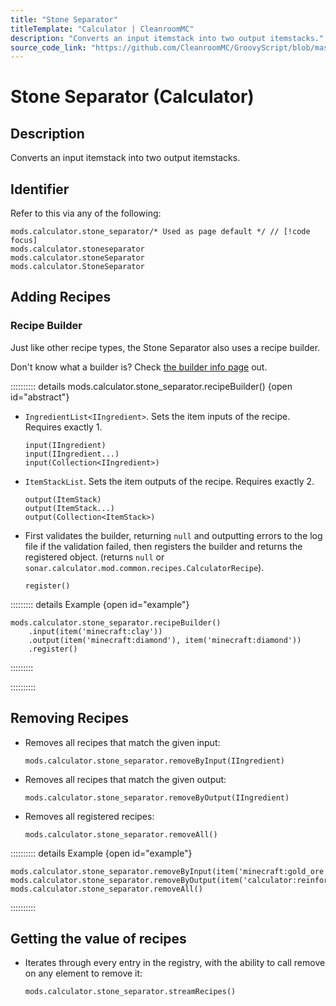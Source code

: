 ```yaml
---
title: "Stone Separator"
titleTemplate: "Calculator | CleanroomMC"
description: "Converts an input itemstack into two output itemstacks."
source_code_link: "https://github.com/CleanroomMC/GroovyScript/blob/master/src/main/java/com/cleanroommc/groovyscript/compat/mods/calculator/StoneSeparator.java"
---
```


# Stone Separator (Calculator)

## Description

Converts an input itemstack into two output itemstacks.

## Identifier

Refer to this via any of the following:

```groovy:no-line-numbers {1}
mods.calculator.stone_separator/* Used as page default */ // [!code focus]
mods.calculator.stoneseparator
mods.calculator.stoneSeparator
mods.calculator.StoneSeparator
```


## Adding Recipes

### Recipe Builder

Just like other recipe types, the Stone Separator also uses a recipe builder.

Don't know what a builder is? Check [the builder info page](../../groovy/builder.md) out.

:::::::::: details mods.calculator.stone_separator.recipeBuilder() {open id="abstract"}
- `IngredientList<IIngredient>`. Sets the item inputs of the recipe. Requires exactly 1.

    ```groovy:no-line-numbers
    input(IIngredient)
    input(IIngredient...)
    input(Collection<IIngredient>)
    ```

- `ItemStackList`. Sets the item outputs of the recipe. Requires exactly 2.

    ```groovy:no-line-numbers
    output(ItemStack)
    output(ItemStack...)
    output(Collection<ItemStack>)
    ```

- First validates the builder, returning `null` and outputting errors to the log file if the validation failed, then registers the builder and returns the registered object. (returns `null` or `sonar.calculator.mod.common.recipes.CalculatorRecipe`).

    ```groovy:no-line-numbers
    register()
    ```

::::::::: details Example {open id="example"}
```groovy:no-line-numbers
mods.calculator.stone_separator.recipeBuilder()
    .input(item('minecraft:clay'))
    .output(item('minecraft:diamond'), item('minecraft:diamond'))
    .register()
```

:::::::::

::::::::::

## Removing Recipes

- Removes all recipes that match the given input:

    ```groovy:no-line-numbers
    mods.calculator.stone_separator.removeByInput(IIngredient)
    ```

- Removes all recipes that match the given output:

    ```groovy:no-line-numbers
    mods.calculator.stone_separator.removeByOutput(IIngredient)
    ```

- Removes all registered recipes:

    ```groovy:no-line-numbers
    mods.calculator.stone_separator.removeAll()
    ```

:::::::::: details Example {open id="example"}
```groovy:no-line-numbers
mods.calculator.stone_separator.removeByInput(item('minecraft:gold_ore'))
mods.calculator.stone_separator.removeByOutput(item('calculator:reinforcedironingot'))
mods.calculator.stone_separator.removeAll()
```

::::::::::

## Getting the value of recipes

- Iterates through every entry in the registry, with the ability to call remove on any element to remove it:

    ```groovy:no-line-numbers
    mods.calculator.stone_separator.streamRecipes()
    ```
